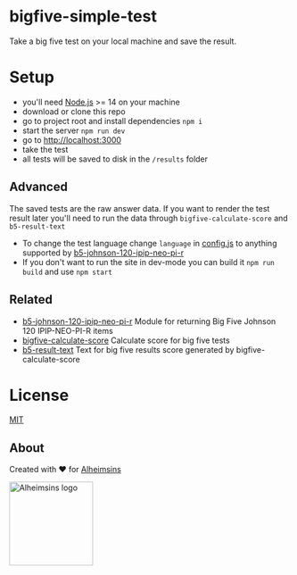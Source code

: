 # bigfive-simple-test

Take a big five test on your local machine and save the result.

# Setup

- you'll need [Node.js](https://nodejs.org/en/) >= 14 on your machine
- download or clone this repo
- go to project root and install dependencies `npm i`
- start the server `npm run dev`
- go to [http://localhost:3000](http://localhost:3000)
- take the test
- all tests will be saved to disk in the `/results` folder

## Advanced

The saved tests are the raw answer data.
If you want to render the test result later you'll need to run the data through `bigfive-calculate-score` and `b5-result-text`

- To change the test language change `language` in [config.js](config.js) to anything supported by [b5-johnson-120-ipip-neo-pi-r](https://github.com/Alheimsins/b5-johnson-120-ipip-neo-pi-r#supported-languages)
- If you don't want to run the site in dev-mode you can build it `npm run build` and use `npm start`

## Related

- [b5-johnson-120-ipip-neo-pi-r](https://github.com/Alheimsins/b5-johnson-120-ipip-neo-pi-r) Module for returning Big Five Johnson 120 IPIP-NEO-PI-R items
- [bigfive-calculate-score](https://github.com/Alheimsins/bigfive-calculate-score) Calculate score for big five tests
- [b5-result-text](https://github.com/Alheimsins/b5-result-text) Text for big five results score generated by bigfive-calculate-score

# License

[MIT](LICENSE)

## About

Created with ❤ for [Alheimsins](https://alheimsins.net)

<img src="https://image.ibb.co/dPH08G/logo_black.png" alt="Alheimsins logo" height="150px" width="150px" />